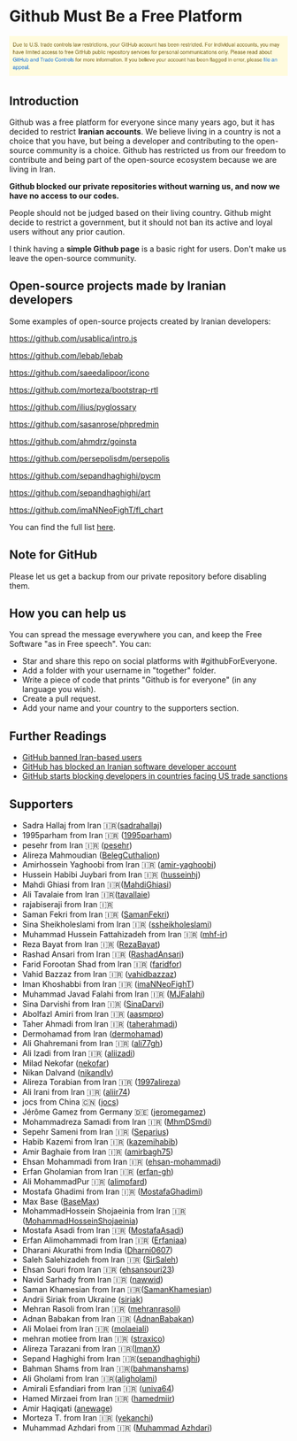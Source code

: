 # Github Must Be a Free Platform

![alt text](./message.png)

## Introduction


Github was a free platform for everyone since many years ago, but it has decided to restrict **Iranian accounts**.
We believe living in a country is not a choice that you have, but being a developer and contributing to the open-source community is a choice.
Github has restricted us from our freedom to contribute and being part of the open-source ecosystem because we are living in Iran.

**Github blocked our private repositories without warning us, and now we have no access to our codes.**

People should not be judged based on their living country. Github might decide to restrict a government, but it should not ban its active and loyal users without any prior caution.

I think having a **simple Github page** is a basic right for users.
Don't make us leave the open-source community.

## Open-source projects made by Iranian developers

Some examples of open-source projects created by Iranian developers:

https://github.com/usablica/intro.js

https://github.com/lebab/lebab

https://github.com/saeedalipoor/icono

https://github.com/morteza/bootstrap-rtl

https://github.com/ilius/pyglossary

https://github.com/sasanrose/phpredmin

https://github.com/ahmdrz/goinsta

https://github.com/persepolisdm/persepolis

https://github.com/sepandhaghighi/pycm

https://github.com/sepandhaghighi/art

https://github.com/imaNNeoFighT/fl_chart

You can find the full list [here](https://github.com/mohebifar/made-in-iran).


## Note for GitHub
Please let us get a backup from our private repository before disabling them.

## How you can help us
You can spread the message everywhere you can, and keep the Free Software "as in Free speech".
You can:
  - Star and share this repo on social platforms with #githubForEveryone.
  - Add a folder with your username in "together" folder.
  - Write a piece of code that prints "Github is for everyone" (in any language you wish).
  - Create a pull request.
  - Add your name and your country to the supporters section.

## Further Readings
  - [GitHub banned Iran-based users](https://financialtribune.com/articles/sci-tech/99111/github-bans-iran-based-users)
  - [GitHub has blocked an Iranian software developer account](https://hub.packtpub.com/github-has-blocked-an-iranian-software-developers-account)
  - [GitHub starts blocking developers in countries facing US trade sanctions](https://www.zdnet.com/article/github-starts-blocking-developers-in-countries-facing-us-trade-sanctions)


## Supporters
  - Sadra Hallaj from Iran 🇮🇷([sadrahallaj](https://github.com/sadrahallaj))
  - 1995parham from Iran 🇮🇷 ([1995parham](https://github.com/1995parham))
  - pesehr from Iran 🇮🇷 ([pesehr](https://github.com/pesehr))
  - Alireza Mahmoudian ([BelegCuthalion](https://github.com/BelegCuthalion))
  - Amirhossein Yaghoobi from Iran 🇮🇷 ([amir-yaghoobi](https://github.com/amir-yaghoobi))
  - Hussein Habibi Juybari from Iran 🇮🇷 ([husseinhj](https://github.com/Husseinhj))
  - Mahdi Ghiasi from Iran 🇮🇷([MahdiGhiasi](https://github.com/MahdiGhiasi))
  - Ali Tavalaie from Iran 🇮🇷([tavallaie](https://github.com/tavallaie))
  - rajabiseraji from Iran 🇮🇷
  - Saman Fekri from Iran 🇮🇷 ([SamanFekri](https://github.com/SamanFekri))
  - Sina Sheikholeslami from Iran 🇮🇷 ([ssheikholeslami](https://ssheikholeslami.github.io))
  - Muhammad Hussein Fattahizadeh from Iran 🇮🇷 ([mhf-ir](https://github.com/mhf-ir))
  - Reza Bayat from Iran 🇮🇷 ([RezaBayat](https://github.com/rezabayat76))
  - Rashad Ansari from Iran 🇮🇷 ([RashadAnsari](https://github.com/RashadAnsari))
  - Farid Forootan Shad from Iran 🇮🇷 ([faridfor](https://github.com/faridfor))
  - Vahid Bazzaz from Iran 🇮🇷 ([vahidbazzaz](https://github.com/vahidbazzaz))
  - Iman Khoshabbi from Iran 🇮🇷  ([imaNNeoFighT](https://github.com/imaNNeoFighT))
  - Muhammad Javad Falahi from Iran 🇮🇷  ([MJFalahi](https://github.com/MJFalahi))
  - Sina Darvishi from Iran 🇮🇷  ([SinaDarvi](https://github.com/SinaDarvi))
  - Abolfazl Amiri from Iran 🇮🇷 ([aasmpro](https://github.com/aasmpro))
  - Taher Ahmadi from Iran 🇮🇷 ([taherahmadi](https://github.com/taherahmadi))
  - Dermohamad from Iran ([dermohamad](https://twitter.com/dermohamad))
  - Ali Ghahremani from Iran 🇮🇷 ([ali77gh](https://github.com/ali77gh))
  - Ali Izadi from Iran 🇮🇷 ([aliizadi](https://github.com/aliizadi))
  - Milad Nekofar ([nekofar](https://github.com/nekofar))
  - Nikan Dalvand ([nikandlv](https://github.com/nikandlv))
  - Alireza Torabian from Iran 🇮🇷 ([1997alireza](https://github.com/1997alireza))
  - Ali Irani from Iran 🇮🇷 ([aliir74](https://github.com/ali74))
  - jocs from China :cn: ([jocs](https://github.com/Jocs))
  - Jérôme Gamez from Germany 🇩🇪 ([jeromegamez](https://github.com/jeromegamez))
  - Mohammadreza Samadi from Iran 🇮🇷 ([MhmDSmdi](https://github.com/MhmDSmdi))
  - Sepehr Sameni from Iran 🇮🇷 ([Separius](https://github.com/Separius))
  - Habib Kazemi from Iran 🇮🇷 ([kazemihabib](https://github.com/kazemihabib))
  - Amir Baghaie from Iran 🇮🇷 ([amirbagh75](https://github.com/amirbagh75))
  - Ehsan Mohammadi from Iran 🇮🇷 ([ehsan-mohammadi](https://github.com/ehsan-mohammadi))
  - Erfan Gholamian from Iran 🇮🇷 ([erfan-gh](https://github.com/erfan-gh))
  - Ali MohammadPur 🇮🇷 ([alimpfard](https://github.com/alimpfard))
  - Mostafa Ghadimi from Iran 🇮🇷 ([MostafaGhadimi](https://github.com/mostafaghadimi))
  - Max Base ([BaseMax](https://github.com/BaseMax))
  - MohammadHossein Shojaeinia from Iran 🇮🇷 ([MohammadHosseinShojaeinia](https://github.com/MohammadShojaeinia))
  - Mostafa Asadi from Iran 🇮🇷 ([MostafaAsadi](https://github.com/mostafaasadi))
  - Erfan Alimohammadi from Iran 🇮🇷 ([Erfaniaa](https://github.com/Erfaniaa))
  - Dharani Akurathi from India ([Dharni0607](https://github.com/Dharni0607))
  - Saleh Salehizadeh from Iran 🇮🇷 ([SirSaleh](https://github.com/SirSaleh))
  - Ehsan Souri from Iran 🇮🇷 ([ehsansouri23](https://github.com/ehsansouri23))
  - Navid Sarhady from Iran 🇮🇷 ([nawwid](https://github.com/nawwid))
  - Saman Khamesian from Iran 🇮🇷([SamanKhamesian](https://github.com/SamanKhamesian))
  - Andrii Siriak from Ukraine ([siriak](https://github.com/siriak))
  - Mehran Rasoli from Iran 🇮🇷 ([mehranrasoli](https://github.com/mehranrasoli))
  - Adnan Babakan from Iran 🇮🇷 ([AdnanBabakan](http://github.com/AdnanBabakan))
  - Ali Molaei from Iran 🇮🇷 ([molaeiali](https://github.com/molaeiali))
  - mehran motiee from Iran 🇮🇷 ([straxico](http://github.com/straxico))
  - Alireza Tarazani from Iran 🇮🇷([ImanX](https://github.com/ImanX))
  - Sepand Haghighi from Iran 🇮🇷([sepandhaghighi](https://github.com/sepandhaghighi))
  - Bahman Shams from Iran 🇮🇷([bahmanshams](https://github.com/bahmanshams))
  - Ali Gholami from Iran 🇮🇷([aligholami](https://github.com/aligholami))
  - Amirali Esfandiari from Iran 🇮🇷 ([univa64](https://github.com/univa64))
  - Hamed Mirzaei from Iran 🇮🇷 ([hamedmiir](https://github.com/hamedmiir))
  - Amir Haqiqati ([anewage](https://github.com/anewage))
  - Morteza T. from Iran 🇮🇷 ([yekanchi](https://github.com/yekanchi))
  - Muhammad Azhdari from 🇮🇷 ([Muhammad Azhdari](https://github.com/mmdaz))
  


